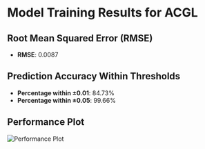 # Model Training Results for ACGL

## Root Mean Squared Error (RMSE)
- **RMSE**: 0.0087

## Prediction Accuracy Within Thresholds
- **Percentage within ±0.01**: 84.73%
- **Percentage within ±0.05**: 99.66%

## Performance Plot
![Performance Plot](../imgs/ACGL.png)
